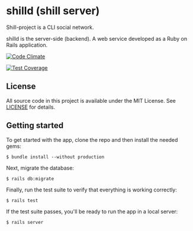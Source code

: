 # shilld (shill server)

Shill-project is a CLI social network.

shilld is the server-side (backend). A web service developed as a
Ruby on Rails application.

[![Code Climate](https://codeclimate.com/github/akodakim/shilld/badges/gpa.svg)](https://codeclimate.com/github/akodakim/shilld)

[![Test Coverage](https://codeclimate.com/github/akodakim/shilld/badges/coverage.svg)](https://codeclimate.com/github/akodakim/shilld/coverage)

## License

All source code in this project is available under the MIT License. See
[LICENSE](LICENSE) for details.

## Getting started

To get started with the app, clone the repo and then install the needed gems:

```
$ bundle install --without production
```

Next, migrate the database:

```
$ rails db:migrate
```

Finally, run the test suite to verify that everything is working correctly:

```
$ rails test
```

If the test suite passes, you'll be ready to run the app in a local server:

```
$ rails server
```
